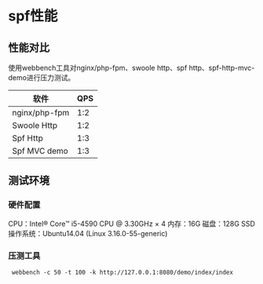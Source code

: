 # spf性能
## 性能对比
使用webbench工具对nginx/php-fpm、swoole http、spf http、spf-http-mvc-demo进行压力测试。

| 软件 | QPS |
| -- | -- |
| nginx/php-fpm  | 1:2 |
| Swoole Http    | 1:2 |
| Spf Http       | 1:3 |
| Spf MVC demo   | 1:3 |

## 测试环境
### 硬件配置
CPU：Intel® Core™ i5-4590 CPU @ 3.30GHz × 4
内存：16G
磁盘：128G SSD
操作系统：Ubuntu14.04 (Linux 3.16.0-55-generic)

### 压测工具

```shell
 webbench -c 50 -t 100 -k http://127.0.0.1:8080/demo/index/index
```

